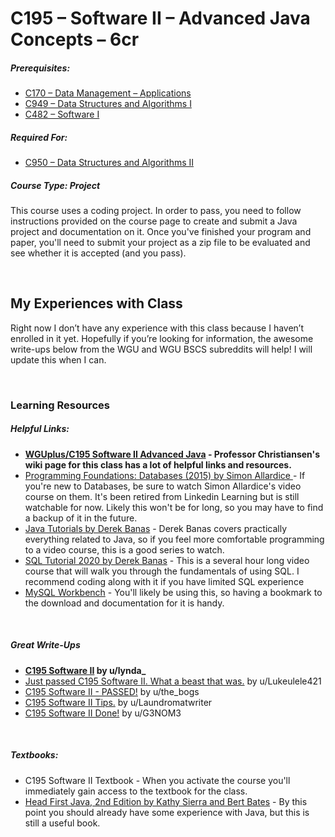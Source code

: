 # C195 – Software II – Advanced Java Concepts – 6cr
<h5>Prerequisites:</h5>
<ul>
<li><a href="https://github.com/Krautpaddy/myBSCS-Classes-Notes/blob/main/C170.md">C170 – Data Management – Applications</a></li>
  <li><a href="https://github.com/Krautpaddy/myBSCS-Classes-Notes/blob/main/C949.md">C949 – Data Structures and Algorithms I</a></li>
    <li><a href="https://github.com/Krautpaddy/myBSCS-Classes-Notes/blob/main/C195.md">C482 – Software I</a></li>
</ul>

<h5>Required For:</h5>
<ul>
  <li><a href="https://github.com/Krautpaddy/myBSCS-Classes-Notes/blob/main/C950.md">C950 – Data Structures and Algorithms II</a></li>
</ul>

<h5><b>Course Type:</b> Project</h5> 
<P>This course uses a coding project. In order to pass, you need to follow instructions provided on the course page to create and submit a Java project and documentation on it. Once you've finished your program and paper, you'll need to submit your project as a zip file to be evaluated and see whether it is accepted (and you pass).</p>

<br />

<h2>My Experiences with Class</h2>
<p>Right now I don’t have any experience with this class because I haven’t enrolled in it yet. Hopefully if you’re looking for information, the awesome write-ups below from the WGU and WGU BSCS subreddits will help! I will update this when I can.</p>

<br />

<h3>Learning Resources</h3>

<h5>Helpful Links:</h5>
<ul>
  <li><b><a href="https://motleybytes.com/w/WGUplus/C195_Software_II_Advanced_Java">WGUplus/C195 Software II Advanced Java</a> - Professor Christiansen's wiki page for this class has a lot of helpful links and resources.</b></li>
  <li><a href="https://www.linkedin.com/learning/programming-foundations-databases-2015/welcome?u=2045532 ">Programming Foundations: Databases (2015) by Simon Allardice </a> - If you're new to Databases, be sure to watch Simon Allardice's video course on them. It's been retired from Linkedin Learning but is still watchable for now. Likely this won't be for long, so you may have to find a backup of it in the future.</li>
  <li><a href="https://www.youtube.com/playlist?list=PLE7E8B7F4856C9B19">Java Tutorials by Derek Banas</a> - Derek Banas covers practically everything related to Java, so if you feel more comfortable programming to a video course, this is a good series to watch.</li>
    <li><a href="https://www.youtube.com/watch?v=XqIk2PwP0To">SQL Tutorial 2020 by Derek Banas</a> - This is a several hour long video course that will walk you through the fundamentals of using SQL. I recommend coding along with it if you have limited SQL experience</li>
  <li><a href="https://www.mysql.com/products/workbench/">MySQL Workbench</a> - You'll likely be using this, so having a bookmark to the download and documentation for it is handy.</li>
</ul>

<br />

<h5>Great Write-Ups</h5>
<ul>
  <li><b><a href="https://www.reddit.com/r/WGU_CompSci/comments/c6tad7/c195_software_ii/">C195 Software II</a> by u/lynda_</b></li>
  <li><a href="https://www.reddit.com/r/WGU_CompSci/comments/dwmani/just_passed_c195_software_ii_what_a_beast_that_was/">Just passed C195 Software II. What a beast that was.</a> by u/Lukeulele421</li>
  <li><a href="https://www.reddit.com/r/WGU_CompSci/comments/g3qoyj/c195_software_ii_passed/">C195 Software II - PASSED!</a> by u/the_bogs</li>
  <li><a href="https://www.reddit.com/r/WGU_CompSci/comments/iltt3e/c195_software_ii_tips/">C195 Software II Tips.</a> by u/Laundromatwriter</li>
  <li><a href="https://www.reddit.com/r/WGU_CompSci/comments/ck9ucn/c195_software_ii_done/">C195 Software II Done!</a> by u/G3NOM3</li>
</ul>

<br />

<h5>Textbooks:</h5>
<ul>
  <li>C195 Software II Textbook - When you activate the course you'll immediately gain access to the textbook for the class.</li>
  <li><a href="https://www.oreilly.com/library/view/head-first-java/0596009208/">Head First Java, 2nd Edition by Kathy Sierra and Bert Bates</a> - By this point you should already have some experience with Java, but this is still a useful book.</li>
</ul>
